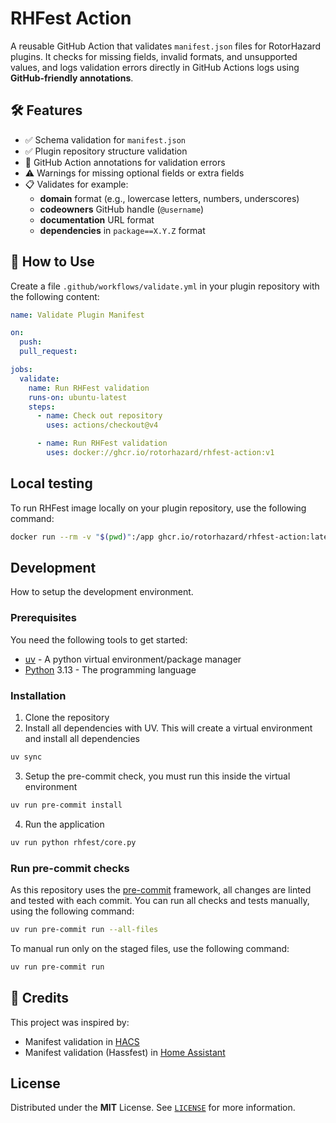 # RHFest Action

A reusable GitHub Action that validates `manifest.json` files for RotorHazard plugins. It checks for missing fields, invalid formats, and unsupported values, and logs validation errors directly in GitHub Actions logs using **GitHub-friendly annotations**.

## 🛠️ Features

- ✅ Schema validation for `manifest.json`
- ✅ Plugin repository structure validation
- 🚨 GitHub Action annotations for validation errors
- ⚠️ Warnings for missing optional fields or extra fields
- 📋 Validates for example:
  - **domain** format (e.g., lowercase letters, numbers, underscores)
  - **codeowners** GitHub handle (`@username`)
  - **documentation** URL format
  - **dependencies** in `package==X.Y.Z` format

## 🚀 How to Use

Create a file `.github/workflows/validate.yml` in your plugin repository with the following content:

```yaml
name: Validate Plugin Manifest

on:
  push:
  pull_request:

jobs:
  validate:
    name: Run RHFest validation
    runs-on: ubuntu-latest
    steps:
      - name: Check out repository
        uses: actions/checkout@v4

      - name: Run RHFest validation
        uses: docker://ghcr.io/rotorhazard/rhfest-action:v1
```

## Local testing

To run RHFest image locally on your plugin repository, use the following command:

```bash
docker run --rm -v "$(pwd)":/app ghcr.io/rotorhazard/rhfest-action:latest
```

## Development

How to setup the development environment.

### Prerequisites

You need the following tools to get started:

- [uv] - A python virtual environment/package manager
- [Python] 3.13 - The programming language

### Installation

1. Clone the repository
2. Install all dependencies with UV. This will create a virtual environment and install all dependencies

```bash
uv sync
```

3. Setup the pre-commit check, you must run this inside the virtual environment

```bash
uv run pre-commit install
```

4. Run the application

```bash
uv run python rhfest/core.py
```

### Run pre-commit checks

As this repository uses the [pre-commit][pre-commit] framework, all changes
are linted and tested with each commit. You can run all checks and tests
manually, using the following command:

```bash
uv run pre-commit run --all-files
```

To manual run only on the staged files, use the following command:

```bash
uv run pre-commit run
```

## 🌟 Credits

This project was inspired by:

- Manifest validation in [HACS](https://hacs.xyz/)
- Manifest validation (Hassfest) in [Home Assistant](https://www.home-assistant.io/)

## License

Distributed under the **MIT** License. See [`LICENSE`](LICENSE) for more information.

<!-- LINK -->
[uv]: https://docs.astral.sh/uv/
[Python]: https://www.python.org/
[pre-commit]: https://pre-commit.com/
